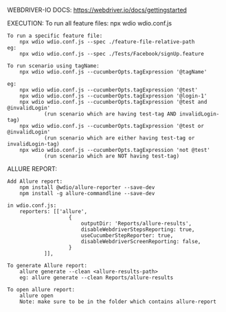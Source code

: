 WEBDRIVER-IO DOCS:
    https://webdriver.io/docs/gettingstarted


EXECUTION:
    To run all feature files:
        npx wdio wdio.conf.js
    
    To run a specific feature file:
        npx wdio wdio.conf.js --spec ./feature-file-relative-path
    eg:
        npx wdio wdio.conf.js --spec ./Tests/Facebook/signUp.feature

    To run scenario using tagName:
        npx wdio wdio.conf.js --cucumberOpts.tagExpression '@tagName'

    eg:
        npx wdio wdio.conf.js --cucumberOpts.tagExpression '@test'
        npx wdio wdio.conf.js --cucumberOpts.tagExpression '@login-1'
        npx wdio wdio.conf.js --cucumberOpts.tagExpression '@test and @invalidLogin'
                (run scenario which are having test-tag AND invalidLogin-tag)
        npx wdio wdio.conf.js --cucumberOpts.tagExpression '@test or @invalidLogin'
                (run scenario which are either having test-tag or invalidLogin-tag)
        npx wdio wdio.conf.js --cucumberOpts.tagExpression 'not @test'
                (run scenario which are NOT having test-tag)

ALLURE REPORT:

    Add Allure report:
        npm install @wdio/allure-reporter --save-dev
        npm install -g allure-commandline --save-dev

    in wdio.conf.js:
        reporters: [['allure',
                        {
                            outputDir: 'Reports/allure-results',
                            disableWebdriverStepsReporting: true,
                            useCucumberStepReporter: true,
                            disableWebdriverScreenReporting: false,
                        }
                ]],

    To generate Allure report:
        allure generate --clean <allure-results-path>
        eg: allure generate --clean Reports/allure-results
    
    To open allure report:
        allure open
        Note: make sure to be in the folder which contains allure-report
        